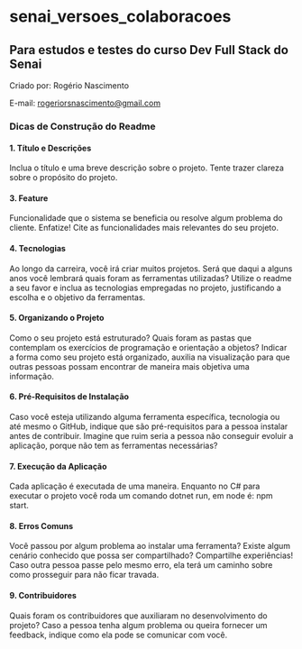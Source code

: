 # senai_versoes_colaboracoes
## Para estudos e testes do curso Dev Full Stack do Senai

Criado por: Rogério Nascimento

E-mail: rogeriorsnascimento@gmail.com

### Dicas de Construção do Readme
#### 1. Título e Descrições
Inclua o título e uma breve descrição sobre o projeto. Tente trazer clareza sobre o propósito do projeto.

#### 3. Feature
Funcionalidade que o sistema se beneficia ou resolve algum problema do cliente.
Enfatize! Cite as funcionalidades mais relevantes do seu projeto.

#### 4. Tecnologias
Ao longo da carreira, você irá criar muitos projetos. Será que daqui a alguns anos você lembrará quais foram as ferramentas utilizadas?
Utilize o readme a seu favor e inclua as tecnologias empregadas no projeto, justificando a escolha e o objetivo da ferramentas.

#### 5. Organizando o Projeto
Como o seu projeto está estruturado? Quais foram as pastas que contemplam os exercícios de programação e orientação a objetos?
Indicar a forma como seu projeto está organizado, auxilia na visualização para que outras pessoas possam encontrar de maneira mais objetiva uma informação.

#### 6. Pré-Requisitos de Instalação
Caso você esteja utilizando alguma ferramenta específica, tecnologia ou até mesmo o GitHub, indique que são pré-requisitos para a pessoa instalar antes de contribuir.
Imagine que ruim seria a pessoa não conseguir evoluir a aplicação, porque não tem as ferramentas necessárias?

#### 7. Execução da Aplicação
Cada aplicação é executada de uma maneira. Enquanto no C# para executar o projeto você roda um comando dotnet run, em node é: npm start.

#### 8. Erros Comuns
Você passou por algum problema ao instalar uma ferramenta? Existe algum cenário conhecido que possa ser compartilhado?
Compartilhe experiências! Caso outra pessoa passe pelo mesmo erro, ela terá um caminho sobre como prosseguir para não ficar travada.

#### 9. Contribuidores
Quais foram os contribuidores que auxiliaram no desenvolvimento do projeto? Caso a pessoa tenha algum problema ou queira fornecer um feedback, indique como ela pode se comunicar com você.


